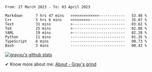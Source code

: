<!--START_SECTION:waka-->

```text
From: 27 March 2023 - To: 03 April 2023

Markdown      7 hrs 47 mins   >>>>>>>>>>>>>------------   53.48 %
C++           5 hrs 6 mins    >>>>>>>>>----------------   35.07 %
Text          31 mins         >------------------------   03.62 %
TeX           25 mins         >------------------------   02.88 %
YAML          19 mins         >------------------------   02.28 %
Python        11 mins         -------------------------   01.35 %
TypeScript    6 mins          -------------------------   00.73 %
Bash          3 mins          -------------------------   00.42 %
```

<!--END_SECTION:waka-->

[![grayxu's github stats](https://github-readme-stats.vercel.app/api?username=grayxu&count_private=true&show_icons=true)](https://github.com/grayxu)

✔ Know more about me: [About - Gray's grind](https://www.grayxu.cn/)
